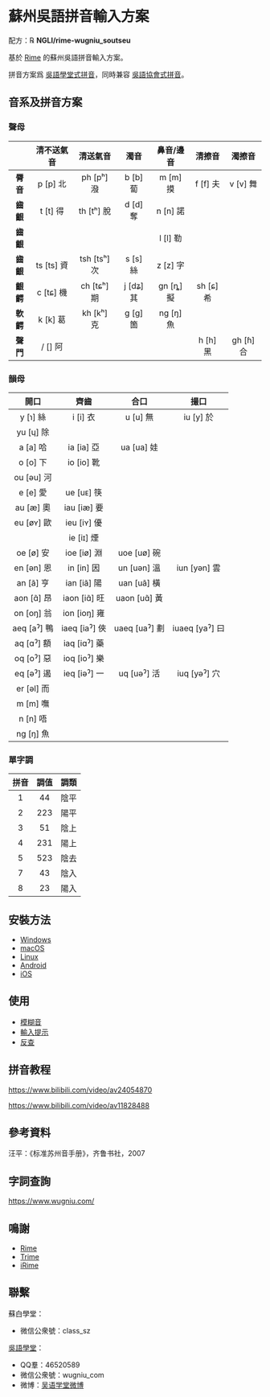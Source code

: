 # 蘇州吳語拼音輸入方案

配方：℞ **NGLI/rime-wugniu_soutseu**

基於 [Rime](https://rime.im/) 的蘇州吳語拼音輸入方案。

拼音方案爲 [吳語學堂式拼音](https://github.com/NGLI/rime-wugniu_soutseu#音系及拼音方案)，同時兼容 [吳語協會式拼音](http://wu-chinese.com/romanization/)。

## 音系及拼音方案

### 聲母

|          |  清不送氣音  |    清送氣音    |    濁音    |  鼻音/邊音  |   清擦音   |   濁擦音    |
| :------: | :----------: | :------------: | :--------: | :---------: | :--------: | :---------: |
| **脣音** |  p \[p\] 北  |  ph \[pʰ\] 潑  | b \[b\] 蔔 | m \[m\] 摸  | f \[f\] 夫 | v \[v\] 舞  |
| **齒齦** |  t \[t\] 得  |  th \[tʰ\] 脫  | d \[d\] 奪 | n \[n\] 諾  |            |             |
| **齒齦** |              |                |            | l \[l\] 勒  |            |             |
| **齒齦** | ts \[ts\] 資 | tsh \[tsʰ\] 次 | s \[s\] 絲 | z \[z\] 字  |            |             |
| **齦齶** | c \[tɕ\] 機  | ch \[tɕʰ\] 期  | j [dʑ\] 其 | gn \[ȵ\] 擬 | sh [ɕ\] 希 |             |
| **軟齶** |  k \[k\] 葛  |  kh \[kʰ\] 克  | g \[ɡ\] 箇 | ng \[ŋ\] 魚 |            |             |
| **聲門** |  / \[\] 阿   |                |            |             | h \[h\] 黑 | gh \[ɦ\] 合 |

### 韻母

|     開口      |      齊齒       |      合口       |       撮口       |
| :-----------: | :-------------: | :-------------: | :--------------: |
|  y \[ɿ\] 絲   |   i \[i\] 衣    |   u \[u\] 無    |   iu \[y\] 於    |
|  yu \[ɥ\] 除  |                 |                 |                  |
|  a \[a\] 哈   |  ia \[ia\] 亞   |  ua \[ua\] 娃   |                  |
|  o \[o\] 下   |  io \[io\] 靴   |                 |                  |
| ou \[əu\] 河  |                 |                 |                  |
|  e \[e\] 愛   |  ue \[uᴇ\] 筷   |                 |                  |
|  au \[æ\] 奧  |  iau \[iæ\] 要  |                 |                  |
| eu \[øʏ\] 歐  |  ieu \[iʏ\] 優  |                 |                  |
|               |  ie \[iɪ\] 煙   |                 |                  |
|  oe \[ø\] 安  |  ioe \[iø\] 淵  |  uoe \[uø\] 碗  |                  |
| en \[ən\] 恩  |  in \[in\] 因   |  un \[uən\] 溫  |  iun \[yən\] 雲  |
|  an \[ã\] 亨  |  ian \[iã\] 陽  |  uan \[uã\] 橫  |                  |
| aon \[ɑ̃\] 昂  | iaon \[iɑ̃\] 旺  | uaon \[uɑ̃\] 黃  |                  |
| on \[oŋ\] 翁  | ion \[ioŋ\] 雍  |                 |                  |
| aeq \[aˀ\] 鴨 | iaeq \[iaˀ\] 俠 | uaeq \[uaˀ\] 劃 | iuaeq \[yaˀ\] 曰 |
| aq \[ɑˀ\] 額  | iaq \[iɑˀ\] 藥  |                 |                  |
| oq \[oˀ\] 惡  | ioq \[ioˀ\] 樂  |                 |                  |
| eq \[əˀ\] 遏  | ieq \[iəˀ\] 一  |  uq \[uəˀ\] 活  |  iuq \[yəˀ\] 穴  |
| er \[əl\] 而  |                 |                 |                  |
|  m \[m\] 嘸   |                 |                 |                  |
|  n \[n\] 唔   |                 |                 |                  |
|  ng \[ŋ\] 魚  |                 |                 |                  |

### 單字調

| 拼音 | 調值 | 調類 |
| :--: | :--: | :--: |
|  1   |  44  | 陰平 |
|  2   | 223  | 陽平 |
|  3   |  51  | 陰上 |
|  4   | 231  | 陽上 |
|  5   | 523  | 陰去 |
|  7   |  43  | 陰入 |
|  8   |  23  | 陽入 |

## 安裝方法

- [Windows](https://ngli.github.io/安装方法/Windows.html)
- [macOS](https://ngli.github.io/安装方法/macOS.html)
- [Linux](https://ngli.github.io/安装方法/Linux.html)
- [Android](https://ngli.github.io/安装方法/Android.html)
- [iOS](https://ngli.github.io/安装方法/iOS.html)

## 使用

- [模糊音](https://ngli.github.io/使用/模糊音.html)
- [輸入提示](https://ngli.github.io/使用/输入提示.html)
- [反查](https://ngli.github.io/使用/反查.html)

## 拼音教程

https://www.bilibili.com/video/av24054870

https://www.bilibili.com/video/av11828488

## 參考資料

汪平：《标准苏州音手册》，齐鲁书社，2007

## 字詞查詢

https://www.wugniu.com/

## 鳴謝

- [Rime](https://rime.im/)
- [Trime](https://github.com/osfans/trime)
- [iRime](https://github.com/jimmy54/iRime)

## 聯繫

蘇白學堂：

- 微信公衆號：class_sz

[吳語學堂](https://www.wugniu.com/)：

- QQ羣：46520589
- 微信公衆號：wugniu_com
- 微博：[吴语学堂微博](https://weibo.com/u/6541762299)
